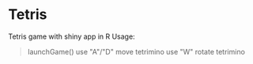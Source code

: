 # Tetris
Tetris game with shiny app in R
Usage: 
> launchGame()
>use "A"/"D" move tetrimino
>use "W" rotate tetrimino
